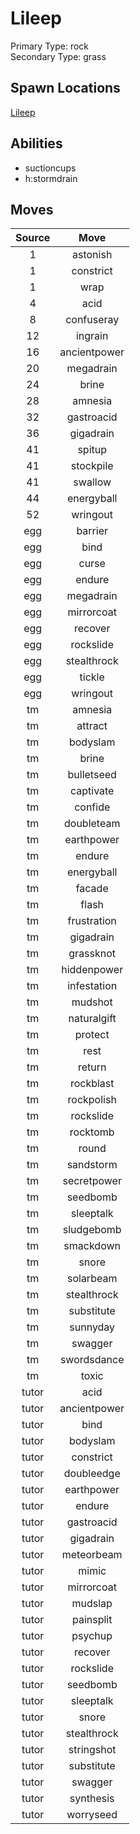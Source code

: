# Lileep  
Primary Type: rock  
Secondary Type: grass  
  
## Spawn Locations  
[Lileep](/data/spawn_presets/lileep.md)  
  
## Abilities  
  * suctioncups
  * h:stormdrain
  
  
## Moves  
  
| Source | Move |  
|:---:|:---:|  
| 1 | astonish |  
| 1 | constrict |  
| 1 | wrap |  
| 4 | acid |  
| 8 | confuseray |  
| 12 | ingrain |  
| 16 | ancientpower |  
| 20 | megadrain |  
| 24 | brine |  
| 28 | amnesia |  
| 32 | gastroacid |  
| 36 | gigadrain |  
| 41 | spitup |  
| 41 | stockpile |  
| 41 | swallow |  
| 44 | energyball |  
| 52 | wringout |  
| egg | barrier |  
| egg | bind |  
| egg | curse |  
| egg | endure |  
| egg | megadrain |  
| egg | mirrorcoat |  
| egg | recover |  
| egg | rockslide |  
| egg | stealthrock |  
| egg | tickle |  
| egg | wringout |  
| tm | amnesia |  
| tm | attract |  
| tm | bodyslam |  
| tm | brine |  
| tm | bulletseed |  
| tm | captivate |  
| tm | confide |  
| tm | doubleteam |  
| tm | earthpower |  
| tm | endure |  
| tm | energyball |  
| tm | facade |  
| tm | flash |  
| tm | frustration |  
| tm | gigadrain |  
| tm | grassknot |  
| tm | hiddenpower |  
| tm | infestation |  
| tm | mudshot |  
| tm | naturalgift |  
| tm | protect |  
| tm | rest |  
| tm | return |  
| tm | rockblast |  
| tm | rockpolish |  
| tm | rockslide |  
| tm | rocktomb |  
| tm | round |  
| tm | sandstorm |  
| tm | secretpower |  
| tm | seedbomb |  
| tm | sleeptalk |  
| tm | sludgebomb |  
| tm | smackdown |  
| tm | snore |  
| tm | solarbeam |  
| tm | stealthrock |  
| tm | substitute |  
| tm | sunnyday |  
| tm | swagger |  
| tm | swordsdance |  
| tm | toxic |  
| tutor | acid |  
| tutor | ancientpower |  
| tutor | bind |  
| tutor | bodyslam |  
| tutor | constrict |  
| tutor | doubleedge |  
| tutor | earthpower |  
| tutor | endure |  
| tutor | gastroacid |  
| tutor | gigadrain |  
| tutor | meteorbeam |  
| tutor | mimic |  
| tutor | mirrorcoat |  
| tutor | mudslap |  
| tutor | painsplit |  
| tutor | psychup |  
| tutor | recover |  
| tutor | rockslide |  
| tutor | seedbomb |  
| tutor | sleeptalk |  
| tutor | snore |  
| tutor | stealthrock |  
| tutor | stringshot |  
| tutor | substitute |  
| tutor | swagger |  
| tutor | synthesis |  
| tutor | worryseed |  
  

